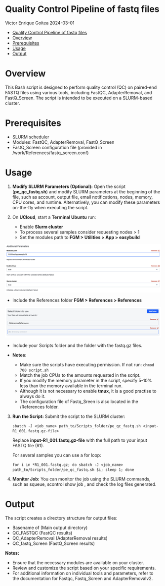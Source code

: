 Quality Control Pipeline of fastq files
================
Victor Enrique Goitea
2024-03-01

- [Quality Control Pipeline of fastq files](#quality-control-pipeline-of-fastq-files)
- [Overview](#overview)
- [Prerequisites](#prerequisites)
- [Usage](#usage)
- [Output](#output)

# Overview

This Bash script is designed to perform quality control (QC) on
paired-end FASTQ files using various tools, including FastQC,
AdapterRemoval, and FastQ_Screen. The script is intended to be executed
on a SLURM-based cluster.

# Prerequisites

- SLURM scheduler
- Modules: FastQC, AdapterRemoval, FastQ_Screen
- FastQ_Screen configuration file (provided in
  /work/References/fastq_screen.conf)

# Usage

1.  **Modify SLURM Parameters (Optional):** Open the script
    (**pe_qc_fastq.sh**) and modify SLURM parameters at the beginning of
    the file, such as account, output file, email notifications, nodes,
    memory, CPU cores, and runtime. Alternatively, you can modify these
    parameters on-the-fly when executing the script.

2.  On **UCloud**, start a **Terminal Ubuntu** run:

    - Enable **Slurm cluster**
    - To process several samples consider requesting nodes \> 1
    - Set the modules path to **FGM \> Utilities \> App \> easybuild**

![](../Img/terminal_slurm.png)

- Include the References folder **FGM \> References \> References**

![](../Img/terminal_folders.png)

- Include your Scripts folder and the folder with the fastq.gz files.

- **Notes:**

  - Make sure the scripts have executing permission. If not run:
    `chmod 700 script.sh`
  - Match the job CPUs to the amounts requested in the script.
  - If you modify the memory parameter in the script, specify 5-10% less
    than the memory available in the terminal run.
  - Although it is not necessary to enable **tmux**, it is a good
    practise to always do it.
  - The configuration file of Fastq_Sreen is also located in the
    /References folder.

3.  **Run the Script:** Submit the script to the SLURM cluster:

        sbatch -J <job_name> path_to/Scripts_folder/pe_qc_fastq.sh <input-R1_001.fastq.gz-file> 

    Replace **input-R1_001.fastq.gz-file** with the full path to your
    input FASTQ file (R1).

    For several samples you can use a for loop:

        for i in *R1_001.fastq.gz; do sbatch -J <job_name> path_to/Scripts_folder/pe_qc_fastq.sh $i; sleep 1; done

4.  **Monitor Job:** You can monitor the job using the SLURM commands,
    such as squeue, scontrol show job <job-id>, and check the log files
    generated.

# Output

The script creates a directory structure for output files:

- Basename of <input-filename> (Main output directory)
- QC_FASTQC (FastQC results)
- QC_AdapterRemoval (AdapterRemoval results)
- QC_fastq_Screen (FastQ_Screen results)

**Notes:**

- Ensure that the necessary modules are available on your cluster.  
- Review and customize the script based on your specific requirements.  
- For additional information on individual tools and parameters, refer to the documentation for Fastqc, Fastq_Screen and AdapterRemovalv2.
